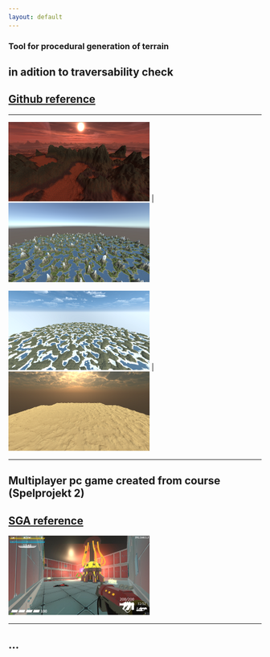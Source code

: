 ```yaml
---
layout: default
---
```


### Tool for procedural generation of terrain
## in adition to traversability check

## [Github reference](https://github.com/slypez/Procedural_generation_of_terrain)

***

<img width="281" height="158" src="images/terrain/Mountains_1.png"> | <img width="281" height="158" src="images/terrain/Mountains_2.png">

<img width="281" height="158" src="images/terrain/Mountains_3.png"> | <img width="281" height="158" src="images/terrain/Mountains_4.png">

***

## Multiplayer pc game created from course (Spelprojekt 2)

## [SGA reference](https://www.gameawards.se/Games/2019/re%3ASurge)

<img width="281" height="158" src="images/reSurge.jpg">

***

## ...
